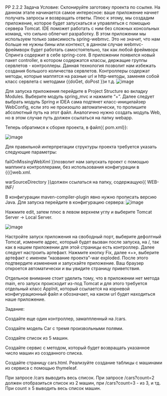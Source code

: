 PP 2.2.2 Задача
Условие:
Склонируйте заготовку проекта по ссылке.
На данном этапе начинается самое интересное: ваше приложение начнет получать запросы и возвращать ответы. Плюс к этому, мы создадим приложение, которое будет запускаться и управляться с помощью сервера Tomcat. IDE поможет работать с ним без сложных консольных команд, что сильно облегчит разработку.
В этом приложении мы используем только зависимость spring-webmvc. Это не значит, что нам больше не нужны бины или контекст, в данном случае webmvc-фреймворк будет работать самостоятельно, так как любой фреймворк Спринга содержит в себе spring-core.
В приложении появился новый пакет controller, в котором содержатся классы, держащие группы сервлетов - контроллеры. Данная технология позволит нам избежать создания большого количества сервлетов. Контроллеры содержат методы, которые маппятся на разные url и http-методы, заменяя собой класс сервлета с методами {{doGet, doPost }}и т.д.
![image](https://github.com/SergeiSergeevichSH/Task-6/assets/74242503/ff7f15fa-b4dd-479f-84fa-f9c2905b4bb6)


Для запуска приложения перейдите в Project Structure во вкладку Modules.
Выберите модуль spring_mvc и нажмите “+”. Далее следует выбрать модуль Spring и IDEA сама подтянет класс-иницилайзер WebConfig, если это не произошло автоматически, то пропишите абсолютный путь на этот файл.
Аналогично нужно создать модуль Web, но в этом случае путь должен ссылаться на папку webapp.

Теперь обратимся к сборке проекта, в файл{{ pom.xml}}:

![image](https://github.com/SergeiSergeevichSH/Task-6/assets/74242503/2e1909a3-0eac-46ce-8bfd-f7c02d823175)


 

Для правильной интерпретации структуры проекта требуется указать следующие параметры:

failOnMissingWebXml }}позволит нам запускать проект с помощью маппинга контроллерами, без использования конфигурации в {{{}web.xml.

warSourceDirectory }}должен ссылаться на папку, содержащую{{ WEB-INF/

В конфигурации maven-compiler-plugin явно нужно прописать версию Java.
Для запуска перейдите в конфигурацию сервера:
![image](https://github.com/SergeiSergeevichSH/Task-6/assets/74242503/49b4d4f6-7e00-461d-8e11-68b78102f194)



Нажмите edit, затем плюс в левом верхнем углу и выберите Tomcat Server -> Local Server.

![image](https://github.com/SergeiSergeevichSH/Task-6/assets/74242503/e9249e85-bed6-4f9d-9ac1-77018e953a90)



Настройте запуск приложения на свободный порт, выберите дефолтный Tomcat, измените адрес, который будет вызван после запуска, на /, так как в нашем приложении для этой страницы есть контроллер.
Далее следует настроить артефакт. Нажмите кнопку Fix, далее «+», выберите артефакт с именем “название проекта”-war exploded.
После этого подтвердите изменения и запускайте приложение.
Ваш браузер откроется автоматически и вы увидите страницу приветствия.

Отдельное внимание стоит уделить тому, что в приложении нет метода main, его запуск происходит из-под Tomcat и для этого требуется отдельный класс AppInit, который ссылается на корневой конфигурационный файл и обозначает, на каком url будет находиться наше приложение.

Задание:

Создайте еще один контроллер, замаппленный на /cars.

Создайте модель Car с тремя произвольными полями.

Создайте список из 5 машин.

Создайте сервис с методом, который будет возвращать указанное число машин из созданного списка.

Создайте страницу cars.html. Реализуйте создание таблицы с машинами из сервиса с помощью thymeleaf.

При запросе /cars выводить весь список. При запросе /cars?count=2 должен отобразиться список из 2 машин, при /cars?count=3 - из 3, и тд. При count ≥ 5 выводить весь список машин.
